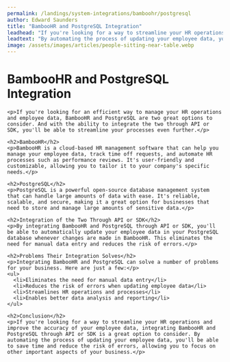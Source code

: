```yaml
---
permalink: /landings/system-integrations/bamboohr/postgresql
author: Edward Saunders
title: "BambooHR and PostgreSQL Integration"
leadhead: "If you're looking for a way to streamline your HR operations and improve the accuracy of your employee data, integrating BambooHR and PostgreSQL through API or SDK is a great option to consider"
leadtext: "By automating the process of updating your employee data, you'll be able to save time and reduce the risk of errors, allowing you to focus on other important aspects of your business."
image: /assets/images/articles/people-sitting-near-table.webp
---
```

<div class="arttext">    <h1>BambooHR and PostgreSQL Integration</h1>

    <p>If you're looking for an efficient way to manage your HR operations and employee data, BambooHR and PostgreSQL are two great options to consider. And with the ability to integrate the two through API or SDK, you'll be able to streamline your processes even further.</p>

    <h2>BambooHR</h2>
    <p>BambooHR is a cloud-based HR management software that can help you manage your employee data, track time off requests, and automate HR processes such as performance reviews. It's user-friendly and customizable, allowing you to tailor it to your company's specific needs.</p>

    <h2>PostgreSQL</h2>
    <p>PostgreSQL is a powerful open-source database management system that can handle large amounts of data with ease. It's reliable, scalable, and secure, making it a great option for businesses that need to store and manage large amounts of sensitive data.</p>

    <h2>Integration of the Two Through API or SDK</h2>
    <p>By integrating BambooHR and PostgreSQL through API or SDK, you'll be able to automatically update your employee data in your PostgreSQL database whenever changes are made in BambooHR. This eliminates the need for manual data entry and reduces the risk of errors.</p>

    <h2>Problems Their Integration Solves</h2>
    <p>Integrating BambooHR and PostgreSQL can solve a number of problems for your business. Here are just a few:</p>
    <ul>
      <li>Eliminates the need for manual data entry</li>
      <li>Reduces the risk of errors when updating employee data</li>
      <li>Streamlines HR operations and processes</li>
      <li>Enables better data analysis and reporting</li>
    </ul>

    <h2>Conclusion</h2>
    <p>If you're looking for a way to streamline your HR operations and improve the accuracy of your employee data, integrating BambooHR and PostgreSQL through API or SDK is a great option to consider. By automating the process of updating your employee data, you'll be able to save time and reduce the risk of errors, allowing you to focus on other important aspects of your business.</p>

</div>
